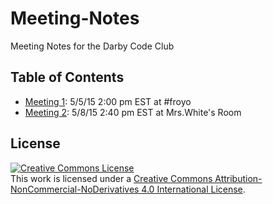 # Meeting-Notes
Meeting Notes for the Darby Code Club

## Table of Contents

 * [Meeting 1](/meetings/meeting1.md): 5/5/15 2:00 pm EST at #froyo
 * [Meeting 2](/meetings/meeting2.md): 5/8/15 2:40 pm EST at Mrs.White's Room

## License
<a rel="license" href="http://creativecommons.org/licenses/by-nc-nd/4.0/"><img alt="Creative Commons License" style="border-width:0" src="https://i.creativecommons.org/l/by-nc-nd/4.0/80x15.png" /></a><br />This work is licensed under a <a rel="license" href="http://creativecommons.org/licenses/by-nc-nd/4.0/">Creative Commons Attribution-NonCommercial-NoDerivatives 4.0 International License</a>.
